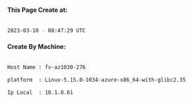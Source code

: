 
   
#### This Page Create at:

```bash

2023-03-10 - 08:47:29 UTC

```

#### Create By Machine:

```bash

Host Name : fv-az1030-276

platform  : Linux-5.15.0-1034-azure-x86_64-with-glibc2.35

Ip Local  : 10.1.0.61

```

